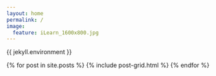 ```yaml
---
layout: home
permalink: /
image:
  feature: iLearn_1600x800.jpg
---
```

{{ jekyll.environment }}

<div class="tiles">
{% for post in site.posts %}
    {% include post-grid.html %}
{% endfor %}
</div><!-- /.tiles -->
